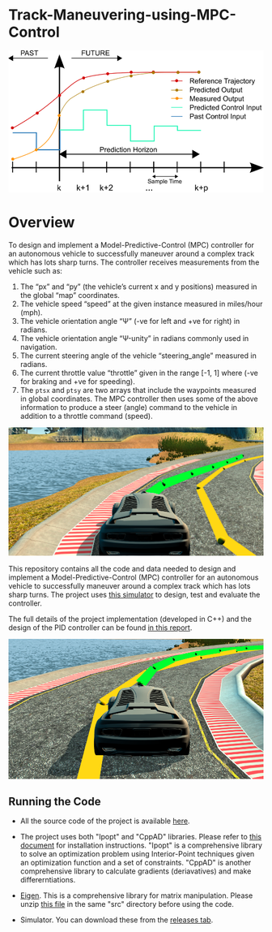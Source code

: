 # Track-Maneuvering-using-MPC-Control

<img src="mpc_scheme.png" width="700" alt="Combined Image" />

# Overview

To design and implement a Model-Predictive-Control (MPC) controller for an autonomous vehicle to successfully maneuver around a complex track which has lots sharp turns. The controller receives measurements from the vehicle such as:
1. The “px” and “py” (the vehicle’s current x and y positions) measured in the global “map” coordinates.
2. The vehicle speed “speed” at the given instance measured in miles/hour (mph).
3. The vehicle orientation angle “Ψ” (-ve for left and +ve for right) in radians.
4. The vehicle orientation angle “Ψ-unity” in radians commonly used in navigation.
5. The current steering angle of the vehicle “steering_angle” measured in radians.
6. The current throttle value “throttle” given in the range [-1, 1] where (-ve for braking and +ve for speeding).
7. The `ptsx` and `ptsy` are two arrays that include the waypoints measured in global coordinates.
The MPC controller then uses some of the above information to produce a steer (angle) command to the vehicle in addition to a throttle command (speed).

<img src="mpc1.png" width="700" alt="Combined Image" />

This repository contains all the code and data needed to design and implement a Model-Predictive-Control (MPC) controller for an autonomous vehicle to successfully maneuver around a complex track which has lots sharp turns. The project uses [this simulator](https://github.com/udacity/self-driving-car-sim/releases) to design, test and evaluate the controller.

The full details of the project implementation (developed in C++) and the design of the PID controller can be found [in this report](https://github.com/wafarag/Track-Maneuvering-using-MPC-Control/blob/master/MPC-Report1.pdf).

<img src="mpc2.png" width="700" alt="Combined Image" />

## Running the Code

* All the source code of the project is available [here](https://github.com/wafarag/Track-Maneuvering-using-MPC-Control/tree/master/src).

* The project uses both "Ipopt" and "CppAD" libraries. Please refer to [this document](https://github.com/udacity/CarND-MPC-Project/blob/master/install_Ipopt_CppAD.md) for installation instructions. "Ipopt" is a comprehensive library to solve an optimization problem using Interior-Point techniques given an optimization function and a set of constraints. "CppAD" is another comprehensive library to calculate gradients (deriavatives) and make differerntiations.

* [Eigen](http://eigen.tuxfamily.org/index.php?title=Main_Page). This is a comprehensive library for matrix manipulation. Please unzip [this file](https://github.com/wafarag/Track-Maneuvering-using-MPC-Control/blob/master/src/Eigen-3.3.zip) in the same "src" directory before using the code.

* Simulator. You can download these from the [releases tab](https://github.com/udacity/self-driving-car-sim/releases).


